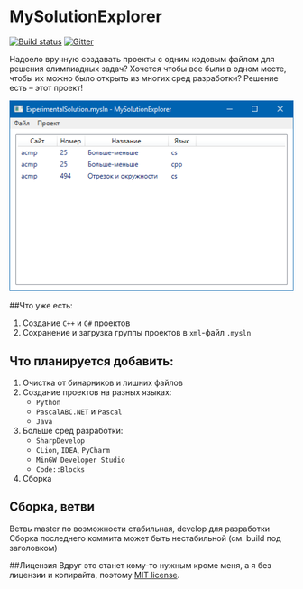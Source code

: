 # MySolutionExplorer
[![Build status](https://ci.appveyor.com/api/projects/status/fobsqfk65g3d4c2o?svg=true)](https://ci.appveyor.com/project/prekel/mysolutionexplorer/) [![Gitter](https://badges.gitter.im/MySolutionExplorer/Lobby.svg)](https://gitter.im/MySolutionExplorer/Lobby)

Надоело вручную создавать проекты с одним кодовым файлом для решения олимпиадных задач? Хочется чтобы все были в одном месте, чтобы их можно было открыть из многих сред разработки? Решение есть – этот проект!

![Основной экран, слева список проектов в решении, справа меню создания и загрузки](Screenshot.png)

##Что уже есть:
 1. Создание `C++` и `C#` проектов
 2. Сохранение и загрузка группы проектов в `xml`-файл `.mysln`

## Что планируется добавить:
1. Очистка от бинарников и лишних файлов
2. Создание проектов на разных языках:
     - `Python`
     - `PascalABC.NET` и `Pascal`
     - `Java`
3. Больше сред разработки:
     - `SharpDevelop`
     - `CLion`, `IDEA`, `PyCharm`
     - `MinGW Developer Studio`
     - `Code::Blocks`
4. Сборка
 
## Сборка, ветви
Ветвь master по возможности стабильная, develop для разработки
Сборка последнего коммита может быть нестабильной (см. build под заголовком)

##Лицензия
Вдруг это станет кому-то нужным кроме меня, а я без лицензии и копирайта, поэтому [MIT license](LICENSE).
